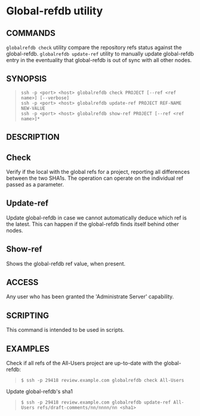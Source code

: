 Global-refdb utility
==============================

COMMANDS
----
`globalrefdb check` utility compare the repository refs status against
the global-refdb.
`globalrefdb update-ref` utility to manually update global-refdb entry
in the eventuality that global-refdb is out of sync with all other nodes.


SYNOPSIS
--------
>     ssh -p <port> <host> globalrefdb check PROJECT [--ref <ref name>] [--verbose]
>     ssh -p <port> <host> globalrefdb update-ref PROJECT REF-NAME NEW-VALUE
>     ssh -p <port> <host> globalrefdb show-ref PROJECT [--ref <ref name>]*

DESCRIPTION
-----------

## Check
Verify if the local with the global refs for a project, reporting all differences
between the two SHA1s. The operation can operate on the individual ref passed as
a parameter.

## Update-ref
Update global-refdb in case we cannot automatically deduce which ref is
the latest.
This can happen if the global-refdb finds itself behind other nodes.

## Show-ref
Shows the global-refdb ref value, when present.

ACCESS
------
Any user who has been granted the 'Administrate Server' capability.

SCRIPTING
---------
This command is intended to be used in scripts.

EXAMPLES
--------
Check if all refs of the All-Users project are up-to-date with the global-refdb:

>     $ ssh -p 29418 review.example.com globalrefdb check All-Users

Update global-refdb's sha1

>     $ ssh -p 29418 review.example.com globalrefdb update-ref All-Users refs/draft-comments/nn/nnnn/nn <sha1>
